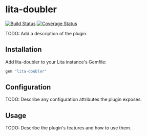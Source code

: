 # lita-doubler

[![Build Status](https://travis-ci.org/alfonsoluis/lita-doubler.png?branch=master)](https://travis-ci.org/alfonsoluis/lita-doubler)
[![Coverage Status](https://coveralls.io/repos/alfonsoluis/lita-doubler/badge.png)](https://coveralls.io/r/alfonsoluis/lita-doubler)

TODO: Add a description of the plugin.

## Installation

Add lita-doubler to your Lita instance's Gemfile:

``` ruby
gem "lita-doubler"
```

## Configuration

TODO: Describe any configuration attributes the plugin exposes.

## Usage

TODO: Describe the plugin's features and how to use them.
